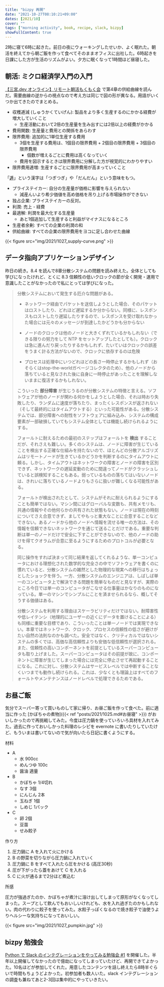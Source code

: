 ```yaml
---
title: "bizpy 再開"
date: "2021-10-27T08:10:21+09:00"
dates: [2021/10]
cover: ""
tags: ["morning activity", book, recipe, slack, bizpy]
showFullContent: true
---
```


2時に寝て6時に起きた。前日の夜にウォーキングしたせいか、よく眠れた。朝活を終えてから朝ご飯を作って食べてそのままオフィスに出社した。6時起きを日課にした方が生活のリズムがよい。夕方に眠くなって1時間ほど昼寝した。

## 朝活: ミクロ経済学入門の入門

[【三宮.dev オンライン】リモート朝活もくもく会](https://kobe-sannomiya-dev.connpass.com/event/228969/) で第4章の供給曲線を読んだ。需要曲線の逆からの視点なので考え方は同じで図の形が異なる。用語がいくつか出てきたのでまとめる。

* 収穫逓減 (しゅうかくていげん): 製品をより多く生産するのにかかる経費が増大していくこと
  * 生産活動において2倍の生産量を生み出すには2倍以上の経費がかかる
* 費用関数: 生産量と費用との関係をあらわす
* 限界費用: 追加的に1単位生産する費用
  * 3個を生産する費用は、1個目の限界費用 + 2個目の限界費用 + 3個目の限界費用
    * 個数が増えるごとに費用は高くなっていく
  * 費用を図示するときは限界費用に分解した方が視覚的にわかりやすい
* 限界費用逓増: 生産するごとに限界費用が高まっていくこと

「[逓](https://dictionary.goo.ne.jp/word/kanji/%E9%80%93/)」という漢字は「つぎつぎ」や「だんだん」という意味をもつ。

* プライステイカー: 自分の生産量が価格に影響を与えられない
  * 減産んいより希少価値を高め価格を吊り上げる市場操作ができない
* 独占企業: プライステイカーの反対。
* 利潤: 売上 - 経費
* 最適解: 利潤を最大化する生産量
  * あと1個追加して生産すると利益がマイナスになるところ
* 生産者余剰: すべての企業の利潤の和
* 供給曲線: すべての企業の限界費用をヨコに足し合わせた曲線

{{< figure src="img/2021/1027_supply-curve.png" >}}

## データ指向アプリケーションデザイン

昨日の続き。8.4 を読んで8章分散システムの問題を読み終えた。全体としても学びになったけれど、とくに 8.3 信頼性の低いクロックの節が全く開発・運用で意識したことがなかったので私にとっては学びになった。

> 分散システムにおいて発生する厄介な問題がある。
> 
> * ネットワーク経由でパケットを送信しようとした場合、そのパケットはロストしたり、どれほど遅延するか分からない。同様に、レスポンスもロストしたり遅延したりするので、レスポンスを受け取れなかった場合には元々のメッセージが到達したかどうかも分からない
> 
> * ノードのクロックは他のノードと大きくずれているかもしれない（できる限りの努力をして NTP をセットアップしたとしても）。クロックは急に進んだり戻ったりするかもしれず、たいていはクロックの誤差をうまく計る方法がないので、クロックに依存するのは危険
> 
> * プロセスは処理中にいつどれほどの長さ一時停止するかもしれず（おそらくはstop-the-worldガベージコレクタのため）、他のノードから落ちていると見なされた後に自身に一時停止があったことを理解しないままに復活するかもしれない。
> 
> こういった **部分障害** が生じうるのが分散システムの特徴と言える。ソフトウェアが他のノードが関わる何かをしようとした場合、それは時おり失敗したり、ランダムに速度が落ちたり、まったくレスポンスが返されない（そして最終的にはタイムアウトする）といった可能性がある。分散システムでは、部分障害への耐性をソフトウェアに組み込み、システムの構成要素が一部破損していてもシステム全体としては機能し続けられるようにする。
> 
> フォールトに耐えるための最初のステップはフォールトを **検出** することだが、それさえも難しい。多くのシステムは、ノードに障害が生じていることを検出する正確な仕組みを持たないので、ほとんどの分散アルゴリズムはリモートノードが生きているかどうかを判断するのにタイムアウトに頼る。しかし、タイムアウトはネットワークの障害とノードの障害を区別できず、ネットワークの遅延変動のために間違ってノードがクラッシュしていると誤検知することもある。弱っているものの落ちてはいないノードは、きれいに落ちているノードよりもさらに扱いが難しくなる可能性がある。
> 
> フォールトが検出されたとして、システムがそれに耐えられるようにすることも簡単ではない。マシン間にはグローバルな変数も、共有メモリも、共通の情報やその他何らかの共有された状態もない。ノードは現在の時刻についてさえ合意できず、ましてやもっと重大なことに合意することなどできない。あるノードから他のノードへ情報を流せる唯一の方法は、その情報を信頼できないネットワークを通じて送ることだけである。重要な判断は単一のノードだけで安全に下すことができないので、他のノードの助けを得てクオラムが合意に至るようにするためのプロトコルが必要となる。
> 
> 同じ操作をすれば決まって同じ結果を返してくれるような、単一コンピュータにおける理想化された数学的な完全さの中でソフトウェアを書くのに慣れていると、分散システムの雑然とした物理的な現実への移行はちょっとしたショックを伴う。一方、分散システムのエンジニアは、しばしば単一のコンピュータ上で解決できる問題を簡単なものだと見なすが、実際のところ今日では単一のコンピュータがこなせる仕事量はかなりのものになっている。単一のマシンでシンプルにことを済ませられるなら、概してそうする価値はある。
> 
> 分散システムを利用する理由はスケーラビリティだけではない。耐障害性や低レイテンシ（地理的にユーザーの近くにデータを置けることによる）も同様に重要な目標であり、こういったことは単一ノードでは実現できない。本章ではネットワーク、クロック、プロセスの信頼性の低さが避けがたい自然の法則なのかも調べた。安全ではなく、クリティカルではないシステムの多くでは、高価な高信頼性よりも安価な低信頼性が選択される。また、信頼性の高いコンポーネントを前提としているスーパーコンピュータも取り上げました。スーパーコンピュータはその前提が故に、コンポーネントに障害が生じてしまった場合には完全に停止させて再起動することになる。これに対し、分散システムはサービスレベルでは中断することなくいつまでも動作し続けられる。これは、少なくとも理論上はすべてのフォールトやメンテナンスはノードレベルで処理できるためである。
 
## お昼ご飯
 
気分でスーパー寄って買いものして家に帰り、お昼ご飯を作って食べた。前に適当に作った [かぼちゃの煮物]({{< ref "posts/2021/1025.md#お昼寝" >}}) がおいしかったので再挑戦してみた。今度は圧力鍋を使っていろいろ具材を入れてみた。過去に作っておいしかった料理のレシピを evernote に書いたりしていたけど、もういまは書いてないので気が向いたら日記に書くようにする。

材料

* A
  * 水 900cc
  * めんつゆ 100c
  * 醤油 適量
* B
  * かぼちゃ 1/4切れ
  * なす 3個
  * にんじん 2本
  * 玉ねぎ 1個
  * しめじ 1パック
* C
  * 卵 2個
  * 豆苗
  * せみ餃子

作り方

1. 圧力鍋に A を入れて火にかける
1. B の野菜を切りながら圧力鍋に入れていく
1. 圧力鍋に B をすべて入れたら圧をかける (高圧30秒)
1. 圧が下がったら蓋をあけて C を入れる
1. C に火が通るまで2分ほど煮込む

所感

圧力が強過ぎたのか、かぼちゃが煮汁に溶け出してしまって原形がなくなってしまった。スープとして飲んでもおいしいけれども、水を入れ過ぎたのかもしれない。肉の代わりに餃子を使ってみた。水餃子っぽくなるので焼き餃子で油使うよりヘルシーな気持ちになっておいしい。

{{< figure src="img/2021/1027_pumpkin.jpg" >}}

## bizpy 勉強会

[Python で Slack のインテグレーションをやってみる勉強会 #1](https://bizpy.connpass.com/event/198717/) を開催した。半年以上開催してなかったので億劫になってしまっていたけど、再開できてよかった。10名ほどが参加してくれた。用意したコンテンツを話し終えたら8時半ぐらいで時間もちょうどよかった。初参加者も数人いた。slack インテグレーションの調査も兼ねてあと2-3回は集中的にやっていきたい。
